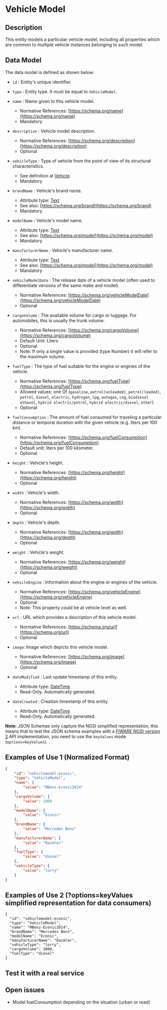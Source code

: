# Vehicle Model

## Description

This entity models a particular vehicle model, including all properties which are common to multiple vehicle instances belonging to such model.

## Data Model

The data model is defined as shown below:

+ `id` : Entity's unique identifier.

+ `type` : Entity type. It must be equal to `VehicleModel`.

+ `name` : Name given to this vehicle model.
    + Normative References: [https://schema.org/name](https://schema.org/name)
    + Mandatory

+ `description` : Vehicle model description.
    + Normative References: [https://schema.org/description](https://schema.org/description)
    + Optional

+ `vehicleType` : Type of vehicle from the point of view of its structural characteristics.
    + See definition at [Vehicle](../../Vehicle/doc/spec.md).
    + Mandatory

+ `brandName` : Vehicle's brand name.
    + Attribute type: [Text](https://schema.org/Text)
    + See also: [https://schema.org/brand](https://schema.org/brand)
    + Mandatory

+ `modelName` : Vehicle's model name.
    + Attribute type: [Text](https://schema.org/Text)
    + See also: [https://schema.org/model](https://schema.org/model)
    + Mandatory

+ `manufacturerName` : Vehicle's manufacturer name.
    + Attribute type: [Text](https://schema.org/Text)
    + See also: [https://schema.org/model](https://schema.org/model)
    + Mandatory

+ `vehicleModelDate` : The release date of a vehicle model (often used to differentiate versions of the same make and model).
    + Normative References: [https://schema.org/vehicleModelDate](https://schema.org/vehicleModelDate)
    + Optional

+ `cargoVolume` : The available volume for cargo or luggage. For automobiles, this is usually the trunk volume.
    + Normative References: [https://schema.org/cargoVolume](https://schema.org/cargoVolume)
    + Default Unit: Liters
    + Optional
    + Note: If only a single value is provided (type Number) it will refer to the maximum volume.

+ `fuelType` : The type of fuel suitable for the engine or engines of the vehicle.
    + Normative References: [https://schema.org/fuelType](https://schema.org/fuelType)
    + Allowed values: one Of (`gasoline`, `petrol(unleaded)`, `petrol(leaded)`, `petrol`, `diesel`, `electric`,
    `hydrogen`, `lpg`, `autogas`, `cng`, `biodiesel` `ethanol`, `hybrid electric/petrol`, `hybrid electric/diesel`, `other`)
    + Optional

+ `fuelConsumption` : The amount of fuel consumed for traveling a particular distance or temporal
duration with the given vehicle (e.g. liters per 100 km).
    + Normative References: [https://schema.org/fuelConsumption](https://schema.org/fuelConsumption)
    + Default unit: liters per 100 kilometer.
    + Optional

+ `height` : Vehicle's height.
    + Normative References: [https://schema.org/height](https://schema.org/height)
    + Optional

+ `width` : Vehicle's width.
    + Normative References: [https://schema.org/width](https://schema.org/width)
    + Optional

+ `depth` : Vehicle's depth.
    + Normative References: [https://schema.org/width](https://schema.org/depth)
    + Optional

+ `weight` : Vehicle's weight.
    + Normative References: [https://schema.org/weight](https://schema.org/weight)
    + Optional

+ `vehicleEngine` : Information about the engine or engines of the vehicle.
    + Normative References: [https://schema.org/vehicleEngine](https://schema.org/vehicleEngine)
    + Optional
    + Note: This property could be at vehicle level as well.

+ `url` : URL which provides a description of this vehicle model.
    + Normative References: [https://schema.org/url](https://schema.org/url)
    + Optional

+ `image`: Image which depicts this vehicle model.
    + Normative References: [https://schema.org/image](https://schema.org/image)
    + Optional

+ `dateModified` : Last update timestamp of this entity.
    + Attribute type: [DateTime](https://schema.org/DateTime)
    + Read-Only. Automatically generated.

+ `dateCreated` : Creation timestamp of this entity.
    + Attribute type: [DateTime](https://schema.org/DateTime)
    + Read-Only. Automatically generated.

**Note**: JSON Schemas only capture the NGSI simplified representation, this means that to test the JSON schema examples with
a [FIWARE NGSI version 2](http://fiware.github.io/specifications/ngsiv2/stable) API implementation, you need to use the `keyValues`
mode (`options=keyValues`).

## Examples of Use 1 (Normalized Format)

```json
{
    "id": "vehiclemodel:econic",
    "type": "VehicleModel",
    "name": {
        "value": "MBenz-Econic2014"
    },
    "cargoVolume": {
        "value": 1000
    },
    "modelName": {
        "value": "Econic"
    },
    "brandName": {
        "value": "Mercedes Benz"
    },
    "manufacturerName": {
        "value": "Daimler"
    },
    "fuelType": {
        "value": "diesel"
    },
    "vehicleType": {
        "value": "lorry"
    }
}
```

## Examples of Use 2 (?options=keyValues simplified representation for data consumers)

    {
      "id": "vehiclemodel:econic",
      "type": "VehicleModel",
      "name": "MBenz-Econic2014",
      "brandName": "Mercedes Benz",
      "modelName": "Econic",
      "manufacturerName": "Daimler",
      "vehicleType": "lorry",
      "cargoVolume": 1000,
      "fuelType": "diesel"
    }

## Test it with a real service


## Open issues

* Model fuelConsumption depending on the situation (urban or road)
